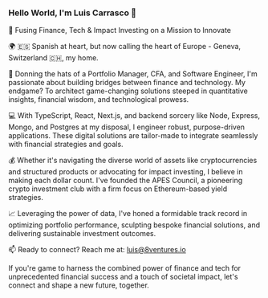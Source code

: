 ### Hello World, I'm Luis Carrasco 👋

🚀 Fusing Finance, Tech & Impact Investing on a Mission to Innovate

🌍 🇪🇸 Spanish at heart, but now calling the heart of Europe - Geneva, Switzerland 🇨🇭, my home.

💼 Donning the hats of a Portfolio Manager, CFA, and Software Engineer, I'm passionate about building bridges between finance and technology. My endgame? To architect game-changing solutions steeped in quantitative insights, financial wisdom, and technological prowess.

💻 With TypeScript, React, Next.js, and backend sorcery like Node, Express, Mongo, and Postgres at my disposal, I engineer robust, purpose-driven applications. These digital solutions are tailor-made to integrate seamlessly with financial strategies and goals.

💰 Whether it's navigating the diverse world of assets like cryptocurrencies and structured products or advocating for impact investing, I believe in making each dollar count. I've founded the APES Council, a pioneering crypto investment club with a firm focus on Ethereum-based yield strategies.

📈 Leveraging the power of data, I've honed a formidable track record in optimizing portfolio performance, sculpting bespoke financial solutions, and delivering sustainable investment outcomes.

📫 Ready to connect? Reach me at: luis@8ventures.io

If you're game to harness the combined power of finance and tech for unprecedented financial success and a touch of societal impact, let's connect and shape a new future, together.
